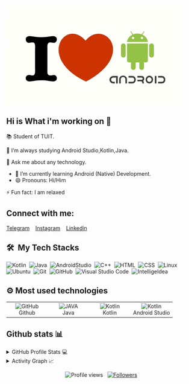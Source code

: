 
<img 
     src=https://github.com/IslomjonAbdusaitov/IslomjonAbdusaitov/blob/main/my_img.png align="center" alt="GitHub" />

<div>
  
## Hi is What i'm working on 👋

📚 Student of TUIT.

🌱 I’m always studying Android Studio,Kotlin,Java.

💬 Ask me about any technology.
- 🌱 I’m currently learning Android (Native) Development.
- 😄 Pronouns: Hi/Him 
  
⚡ Fun fact: I am relaxed

## Connect with me:
[Telegram](https://t.me/IslomjonAbdusaitov)
&nbsp;&nbsp;
[Instagram](https://www.instagram.com/islomjon_offf)
&nbsp;&nbsp;
[Linkedin](https://www.linkedin.com/in/islomjon-abdusaitov-5777b0235/)
  
</div>


<div>

  ## 🛠️ &nbsp;My Tech Stacks

  ![Kotlin](https://img.shields.io/badge/-Kotlin-0D1117?style=flat&logo=Kotlin)&nbsp;
  ![Java](https://img.shields.io/badge/-Java-0D1117?style=flat&logo=Java)&nbsp;
  ![AndroidStudio](https://img.shields.io/badge/-AndroidStudio-0D1117?style=flat&logo=AndroidStudio)&nbsp;
  ![C++](https://img.shields.io/badge/-C++-0D1117?style=flat&logo=Cplusplus)&nbsp;
  ![HTML](https://img.shields.io/badge/-HTML-0D1117?style=flat&logo=HTML5)&nbsp;
  ![CSS](https://img.shields.io/badge/-CSS-0D1117?style=flat&logo=CSS3&logoColor=1572B6)&nbsp;
  ![Linux](https://img.shields.io/badge/-Linux-0D1117?style=flat&logo=Linux)&nbsp;
  ![Ubuntu](https://img.shields.io/badge/-Ubuntu-0D1117?style=flat&logo=Ubuntu)&nbsp;
  ![Git](https://img.shields.io/badge/-Git-0D1117?style=flat&logo=git)&nbsp;
  ![GitHub](https://img.shields.io/badge/-GitHub-0D1117?style=flat&logo=github)&nbsp;
  ![Visual Studio Code](https://img.shields.io/badge/-VS%20Code-0D1117?style=flat&logo=visual-studio-code&logoColor=007ACC)&nbsp;
  ![IntelligeIdea](https://img.shields.io/badge/-IntelligeIdea-0D1117?style=flat&logo=IntelligeIdea)&nbsp;
  
  ## ⚙️ Most used technologies 
  <table>
    <tr>
    <td align="center" width="96">
        <img src="https://user-images.githubusercontent.com/25181517/192108374-8da61ba1-99ec-41d7-80b8-fb2f7c0a4948.png" width="48" height="48" alt="GitHub" />
      <br>Github
    </td>
     <td align="center" width="96">
           <img src="https://skillicons.dev/icons?i=java" width="48" height="48" alt="JAVA" />
      <br>Java
       <td align="center" width="96">
           <img src="https://skillicons.dev/icons?i=kotlin" width="48" height="48" alt="Kotlin" />
      <br>Kotlin
          <td align="center" width="96">
           <img src="https://skillicons.dev/icons?i=androidstudio" width="48" height="48" alt="Kotlin" />
      <br>Android&nbsp;Studio         
    </td>
    </tr>
    </table>
  
  
</div>

 ## Github stats 📊
<div>
  
<details>
  <summary>GitHub Profile Stats 💻</summary>
  <br/>
  <a href="https://github.com/IslomjonAbdusaitov">
    <img width=450 height=170 align="center" alt="Pepyn0" src="https://github-readme-stats.vercel.app/api?username=IslomjonAbdusaitov&theme=midnight-purple&show_icons=true&bg_color=0D1117&hide_border=true&count_private=true" />
  </a>
  <a href="https://github.com/IslomjonAbdusaitov">
    <img align="center" alt="IslomjonAbdusaitov" src="https://github-readme-stats.vercel.app/api/top-langs/?username=IslomjonAbdusaitov&theme=midnight-purple&layout=compact&bg_color=0D1117&hide_border=true&count_private=true" />
  </a>

</details>

<details>
  <summary>Activity Graph 📈</summary>
  <br/>
 
<a href="https://github.com/IslomjonAbdusaitov/github-readme-activity-graph"><img alt="IslomjonAbdusaitov's Activity Graph" src="https://github-readme-activity-graph.cyclic.app/graph?username=IslomjonAbdusaitov&bg_color=ffffff&color=000000&line=00ea70&point=403d3d&area=true&hide_border=true" /></a>
</details>
    
 </div>
 
 
   <p align="center">
  <img src="https://komarev.com/ghpvc/?username=IslomjonAbdusaitov&color=blueviolet" alt="Profile views" />
  &nbsp;
  <a href="https://github.com/IslomjonAbdusaitov?tab=followers">
    <img src="https://img.shields.io/github/followers/IslomjonAbdusaitov?style=social" alt="Followers" />
  </a>
</p>
